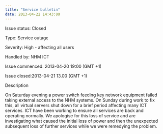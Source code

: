 ```yaml
---
title: "Service bulletin"
date: 2013-04-22 14:43:00
---
```


Issue status: Closed

Type: Service outage

Severity: High - affecting all users

Handled by: NHM ICT

Issue commenced: 2013-04-20 19:00 (GMT +1)

Issue closed:2013-04-21 13.00 (GMT +1)

Description

On Saturday evening a power switch feeding key network equipment failed taking external access to the NHM systems. On Sunday during work to fix this, all virtual servers shut down for a brief period affecting many ICT services. ICT have been working to ensure all services are back  and operating normally. We apologise for this loss of service and are investigating what caused the initial loss of power and then the unexpected subsequent loss of further services while we were remedying the problem.

